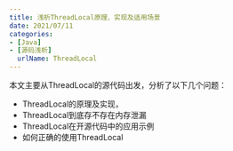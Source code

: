 ```yaml
---
title: 浅析ThreadLocal原理、实现及适用场景
date: 2021/07/11
categories:
- [Java]
- [源码浅析]
  urlName: ThreadLocal
---
```

本文主要从ThreadLocal的源代码出发，分析了以下几个问题：
- ThreadLocal的原理及实现， 
- ThreadLocal到底存不存在内存泄漏
- ThreadLocal在开源代码中的应用示例
- 如何正确的使用ThreadLocal